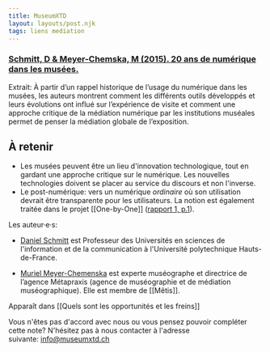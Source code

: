 ```yaml
---
title: MuseumXTD
layout: layouts/post.njk
tags: liens mediation
---
```

### [Schmitt, D & Meyer-Chemska, M (2015). 20 ans de numérique dans les musées.](https://journals.openedition.org/ocim/1605)  
Extrait: À partir d’un rappel historique de l’usage du numérique dans les musées, les auteurs montrent comment les différents outils développés et leurs évolutions ont influé sur l’expérience de visite et comment une approche critique de la médiation numérique par les institutions muséales permet de penser la médiation globale de l’exposition.

## À retenir
- Les musées peuvent être un lieu d'innovation technologique, tout en gardant une approche critique sur le numérique. Les nouvelles technologies doivent se placer au service du discours et non l'inverse. 
- Le post-numérique: vers un numérique *ordinaire* où son utilisation devrait être transparente pour les utilisateurs. La notion est également traitée dans le projet [[One-by-One]] ([rapport 1, p.1](https://doi.org/10.29311/2018.01)). 

  
Les auteur·e·s: 
- [Daniel Schmitt](https://hal.archives-ouvertes.fr/DANIEL_SCHMITT) est Professeur des Universités en sciences de l'information et de la communication à l'Université polytechnique Hauts-de-France.

- [Muriel Meyer-Chemenska](https://metis-lab.com/meyer-chemenska-muriel/) est experte muséographe et directrice de l’agence Métapraxis (agence de muséographie et de médiation muséographique). Elle est membre de [[Mêtis]].

Apparaît dans [[Quels sont les opportunités et les freins]]

Vous n'êtes pas d'accord avec nous ou vous pensez pouvoir compléter cette note? N'hésitez pas à nous contacter à l'adresse suivante: [info@museumxtd.ch](mailto:info@museumxtd.ch)
